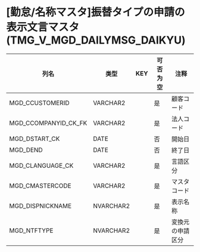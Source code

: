 # [勤怠/名称マスタ]振替タイプの申請の表示文言マスタ(TMG_V_MGD_DAILYMSG_DAIKYU)
| 列名   | 类型   | KEY  | 可否为空 | 注释   |
| ---- | ---- | ---- | ---- | ---- |
|MGD_CCUSTOMERID|VARCHAR2||是|顧客コード|
|MGD_CCOMPANYID_CK_FK|VARCHAR2||是|法人コード|
|MGD_DSTART_CK|DATE||否|開始日|
|MGD_DEND|DATE||否|終了日|
|MGD_CLANGUAGE_CK|VARCHAR2||是|言語区分|
|MGD_CMASTERCODE|VARCHAR2||是|マスタコード|
|MGD_DISPNICKNAME|NVARCHAR2||是|表示名称|
|MGD_NTFTYPE|NVARCHAR2||是| 変換元の申請区分|
